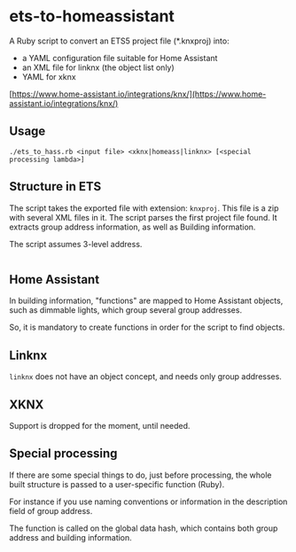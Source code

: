 # ets-to-homeassistant

A Ruby script to convert an ETS5 project file (*.knxproj) into:

* a YAML configuration file suitable for Home Assistant
* an XML file for linknx (the object list only)
* YAML for xknx

[https://www.home-assistant.io/integrations/knx/](https://www.home-assistant.io/integrations/knx/)

## Usage

```
./ets_to_hass.rb <input file> <xknx|homeass|linknx> [<special processing lambda>]
```

## Structure in ETS

The script takes the exported file with extension: `knxproj`.
This file is a zip with several XML files in it.
The script parses the first project file found.
It extracts group address information, as well as Building information.

The script assumes 3-level address.

<img href="./images/ets.png"/>

## Home Assistant

In building information, "functions" are mapped to Home Assistant objects, such as dimmable lights, which group several group addresses.

So, it is mandatory to create functions in order for the script to find objects.

## Linknx

`linknx` does not have an object concept, and needs only group addresses.

## XKNX

Support is dropped for the moment, until needed.

## Special processing

If there are some special things to do, just before processing, the whole built structure is passed to a user-specific function (Ruby).

For instance if you use naming conventions or information in the description field of group address.

The function is called on the global data hash, which contains both group address and building information.

